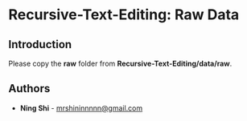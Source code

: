 # Recursive-Text-Editing: Raw Data


## Introduction
Please copy the **raw** folder from **Recursive-Text-Editing/data/raw**.


## Authors
* **Ning Shi** - mrshininnnnn@gmail.com
